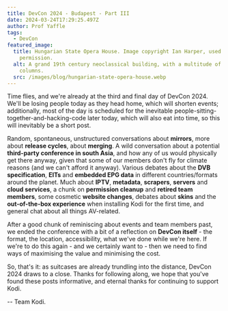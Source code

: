 ```yaml
---
title: DevCon 2024 - Budapest - Part III
date: 2024-03-24T17:29:25.497Z
author: Prof Yaffle
tags:
  - DevCon
featured_image:
  title: Hungarian State Opera House. Image copyright Ian Harper, used with
    permission.
  alt: A grand 19th century neoclassical building, with a multitude of arches and
    columns.
  src: /images/blog/hungarian-state-opera-house.webp
---
```

Time flies, and we're already at the third and final day of DevCon 2024. We'll be losing people today as they head home, which will shorten events; additionally, most of the day is scheduled for the inevitable people-sitting-together-and-hacking-code later today, which will also eat into time, so this will inevitably be a short post.

Random, spontaneous, unstructured conversations about **mirrors**, more about **release cycles**, about **merging**. A wild conversation about a potential **third-party conference in south Asia**, and how any of us would physically get there anyway, given that some of our members don't fly for climate reasons (and we can't afford it anyway). Various debates about the **DVB specification**, **EITs** and **embedded EPG data** in different countries/formats around the planet. Much about **IPTV**, **metadata**, **scrapers**, **servers** and **cloud services**, a chunk on **permission cleanup** and **retired team members**, some cosmetic **website changes**, debates about **skins** and the **out-of-the-box experience** when installing Kodi for the first time, and general chat about all things AV-related.

After a good chunk of reminiscing about events and team members past, we ended the conference with a bit of a reflection on **DevCon itself** - the format, the location, accessibility, what we've done while we're here. If we're to do this again - and we certainly want to - then we need to find ways of maximising the value and minimising the cost.

So, that's it: as suitcases are already trundling into the distance, DevCon 2024 draws to a close. Thanks for following along, we hope that you've found these posts informative, and eternal thanks for continuing to support Kodi.

\-- Team Kodi.